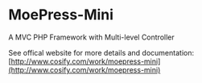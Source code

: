 MoePress-Mini
=============

A MVC PHP Framework with Multi-level Controller

See offical website for more details and documentation:
[http://www.cosify.com/work/moepress-mini](http://www.cosify.com/work/moepress-mini)